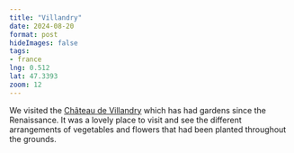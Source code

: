 ```yaml
---
title: "Villandry"
date: 2024-08-20
format: post    
hideImages: false
tags: 
- france
lng: 0.512
lat: 47.3393
zoom: 12
---
```


We visited the [Château de Villandry](https://www.chateauvillandry.fr/?lang=en) which has had gardens since the Renaissance.  It was a lovely place to visit and see the different arrangements of vegetables and flowers that had been planted throughout the grounds.